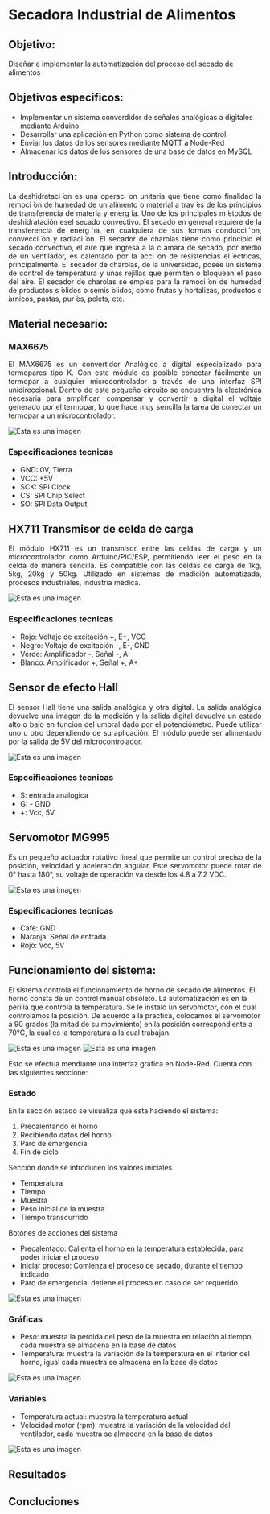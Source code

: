 <h1>Secadora Industrial de Alimentos</h1>

<h2>Objetivo:</h2>
Diseñar e implementar la automatización del proceso del secado de alimentos

<h2>Objetivos especificos:</h2>
<ul>
<li>Implementar un sistema converdidor de señales analógicas a digitales mediante Arduino</li>
<li>Desarrollar una aplicación en Python como sistema de control</li>
<li>Enviar los datos de los sensores mediante MQTT a Node-Red</li>
<li>Almacenar los datos de los sensores de una base de datos en MySQL</li>
</ul>

<h2>Introducción:</h2>
<p align = "justify">La deshidrataci  ́on es una operaci  ́on unitaria que tiene como finalidad la remoci  ́on de humedad de un alimento o material a trav  ́es de los principios de transferencia de materia y energ ́ıa. Uno de los principales m  ́etodos de deshidratación esel secado convectivo. El secado en general requiere de la transferencia de energ ́ıa, en cualquiera de sus formas conducci  ́on, convecci  ́on y radiaci  ́on. El secador de charolas tiene como principio el secado convectivo, el aire que ingresa a la c  ́amara de secado, por medio de un ventilador, es calentado por la acci  ́on de resistencias el  ́ectricas, principalmente. El secador de charolas, de la universidad, posee un sistema de control de temperatura y unas rejillas que permiten o bloquean el paso del aire. El secador de charolas se emplea para la remoci  ́on de humedad de productos s  ́olidos o semis  ́olidos, como frutas y hortalizas, productos c ́arnicos, pastas, pur ́es, pelets, etc.

<h2>Material necesario:</h2>
<h3>MAX6675</h3>
<p align = "justify">El MAX6675 es un convertidor Analógico a digital especializado para termopares tipo K. Con este módulo es posible conectar fácilmente un termopar a cualquier microcontrolador a través de una interfaz SPI unidireccional. Dentro de este pequeño circuito se encuentra la electrónica necesaria para amplificar, compensar y convertir a digital el voltaje generado por el termopar, lo que hace muy sencilla la tarea de conectar un termopar a un microcontrolador.

![Esta es una imagen](https://github.com/dgpacheco78/secadora/blob/main/secadora/imagenes/max6675.jpg)

<h3>Especificaciones tecnicas</h3>
<ul>
<li>GND: 0V, Tierra</li>
<li>VCC: +5V</li>
<li>SCK: SPI Clock</li>
<li>CS: SPI Chip Select</li>
<li>SO: SPI Data Output</li>
</ul>

<h2>HX711 Transmisor de celda de carga</h2>
<p align = "justify">El módulo HX711 es un transmisor entre las celdas de carga y un microcontrolador como Arduino/PIC/ESP, permitiendo leer el peso en la celda de manera sencilla. Es compatible con las celdas de carga de 1kg, 5kg, 20kg y 50kg. Utilizado en sistemas de medición automatizada, procesos industriales, industria médica.
  
![Esta es una imagen](https://github.com/dgpacheco78/secadora/blob/main/secadora/imagenes/hx711.jpg)
 
<h3>Especificaciones tecnicas</h3>
<ul>
<li>Rojo: Voltaje de excitación +, E+, VCC</li>
<li>Negro: Voltaje de excitación -, E-, GND</li>
<li>Verde: Amplificador -, Señal -, A-</li>
<li>Blanco: Amplificador +, Señal +, A+</li>
</ul>

<h2>Sensor de efecto Hall</h2>
<p align = "justify">El sensor Hall tiene una salida analógica y otra digital. La salida analógica devuelve una imagen de la medición y la salida digital devuelve un estado alto o bajo en función del umbral dado por el potenciómetro. Puede utilizar uno u otro dependiendo de su aplicación. El módulo puede ser alimentado por la salida de 5V del microcontrolador.
  
![Esta es una imagen](https://github.com/dgpacheco78/secadora/blob/main/secadora/imagenes/efectoHall.png)
 
<h3>Especificaciones tecnicas</h3>
<ul>
<li>S: entrada analogica</li>
<li>G: - GND</li>
<li>+: Vcc, 5V</li>
</ul>

<h2>Servomotor MG995</h2>
<p align = "justify">Es un pequeño actuador rotativo lineal que permite un control preciso de la posición, velocidad y aceleración angular. Este servomotor puede rotar de 0° hasta 180°, su voltaje de operación va desde los 4.8 a 7.2 VDC.
  
![Esta es una imagen](https://github.com/dgpacheco78/secadora/blob/main/secadora/imagenes/servo.jpg)
 
<h3>Especificaciones tecnicas</h3>
<ul>
<li>Cafe: GND</li>
<li>Naranja: Señal de entrada</li>
<li>Rojo: Vcc, 5V</li>
</ul>

<h2>Funcionamiento del sistema:</h2>
El sistema controla el funcionamiento de horno de secado de alimentos. El horno consta de un control manual obsoleto. La automatización es en la perilla que controla la temperatura. Se le instalo un servomotor, con el cual controlamos la posición. De acuerdo a la practica, colocamos el servomotor a 90 grados (la mitad de su movimiento) en la posición correspondiente a 70°C, la cual es la temperatura a la cual trabajan.

![Esta es una imagen](https://github.com/dgpacheco78/secadora/blob/main/secadora/imagenes/secadora.jpg)
![Esta es una imagen](https://github.com/dgpacheco78/secadora/blob/main/secadora/imagenes/secadoraControl.jpg)

Esto se efectua mendiante una interfaz grafica en Node-Red. Cuenta con las siguientes seccione:

<h3>Estado</h3>
En la sección estado se visualiza que esta haciendo el sistema:
<ol>
<li>Precalentando el horno</li>
<li>Recibiendo datos del horno</li>
<li>Paro de emergencia</li>
<li>Fin de ciclo</li>
</ol>

Sección donde se introducen los valores iniciales
<ul>
<li>Temperatura</li>
<li>Tiempo</li>
<li>Muestra</li>
<li>Peso inicial de la muestra</li>
<li>Tiempo transcurrido</li>
</ul>

Botones de acciones del sistema
<ul>
<li>Precalentado: Calienta el horno en la temperatura establecida, para poder iniciar el proceso</li>
<li>Iniciar proceso: Comienza el proceso de secado, durante el tiempo indicado</li>
<li>Paro de emergencia: detiene el proceso en caso de ser requerido</li>
</ul>


![Esta es una imagen](https://github.com/dgpacheco78/secadora/blob/main/secadora/imagenes/node-red1.png)

<h3>Gráficas</h3>

<ul>
<li>Peso: muestra la perdida del peso de la muestra en relación al tiempo, cada muestra se almacena en la base de datos</li>
<li>Temperatura: muestra la variación de la temperatura en el interior del horno, igual cada muestra se almacena en la base de datos</li>
</ul>

![Esta es una imagen](https://github.com/dgpacheco78/secadora/blob/main/secadora/imagenes/node-red2.png)

<h3>Variables</h3>

<ul>
<li>Temperatura actual: muestra la temperatura actual</li>
<li>Velocidad motor (rpm): muestra la variación de la velocidad del ventilador, cada muestra se almacena en la base de datos</li>
</ul>

![Esta es una imagen](https://github.com/dgpacheco78/secadora/blob/main/secadora/imagenes/node-red3.png)

<h2>Resultados</h2>

<h2>Concluciones</h2>
